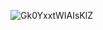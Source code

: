 ![Gk0YxxtWIAIsKlZ](https://github.com/user-attachments/assets/4a915498-2cb3-4221-a6fa-a16679358c18)
